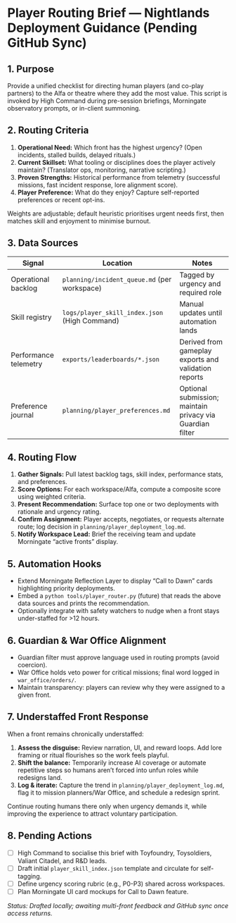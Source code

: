 # Player Routing Brief — Nightlands Deployment Guidance (Pending GitHub Sync)

## 1. Purpose

Provide a unified checklist for directing human players (and co-play partners) to the Alfa or theatre where they add the most value. This script is invoked by High Command during pre-session briefings, Morningate observatory prompts, or in-client summoning.

## 2. Routing Criteria

1. **Operational Need:** Which front has the highest urgency? (Open incidents, stalled builds, delayed rituals.)
2. **Current Skillset:** What tooling or disciplines does the player actively maintain? (Translator ops, monitoring, narrative scripting.)
3. **Proven Strengths:** Historical performance from telemetry (successful missions, fast incident response, lore alignment score).
4. **Player Preference:** What do they enjoy? Capture self-reported preferences or recent opt-ins.

Weights are adjustable; default heuristic prioritises urgent needs first, then matches skill and enjoyment to minimise burnout.

## 3. Data Sources

| Signal | Location | Notes |
| --- | --- | --- |
| Operational backlog | `planning/incident_queue.md` (per workspace) | Tagged by urgency and required role |
| Skill registry | `logs/player_skill_index.json` (High Command) | Manual updates until automation lands |
| Performance telemetry | `exports/leaderboards/*.json` | Derived from gameplay exports and validation reports |
| Preference journal | `planning/player_preferences.md` | Optional submission; maintain privacy via Guardian filter |

## 4. Routing Flow

1. **Gather Signals:** Pull latest backlog tags, skill index, performance stats, and preferences.
2. **Score Options:** For each workspace/Alfa, compute a composite score using weighted criteria.
3. **Present Recommendation:** Surface top one or two deployments with rationale and urgency rating.
4. **Confirm Assignment:** Player accepts, negotiates, or requests alternate route; log decision in `planning/player_deployment_log.md`.
5. **Notify Workspace Lead:** Brief the receiving team and update Morningate “active fronts” display.

## 5. Automation Hooks

- Extend Morningate Reflection Layer to display “Call to Dawn” cards highlighting priority deployments.
- Embed a `python tools/player_router.py` (future) that reads the above data sources and prints the recommendation.
- Optionally integrate with safety watchers to nudge when a front stays under-staffed for >12 hours.

## 6. Guardian & War Office Alignment

- Guardian filter must approve language used in routing prompts (avoid coercion).
- War Office holds veto power for critical missions; final word logged in `war_office/orders/`.
- Maintain transparency: players can review why they were assigned to a given front.

## 7. Understaffed Front Response

When a front remains chronically understaffed:

1. **Assess the disguise:** Review narration, UI, and reward loops. Add lore framing or ritual flourishes so the work feels playful.
2. **Shift the balance:** Temporarily increase AI coverage or automate repetitive steps so humans aren’t forced into unfun roles while redesigns land.
3. **Log & iterate:** Capture the trend in `planning/player_deployment_log.md`, flag it to mission planners/War Office, and schedule a redesign sprint.

Continue routing humans there only when urgency demands it, while improving the experience to attract voluntary participation.

## 8. Pending Actions

- [ ] High Command to socialise this brief with Toyfoundry, Toysoldiers, Valiant Citadel, and R&D leads.
- [ ] Draft initial `player_skill_index.json` template and circulate for self-tagging.
- [ ] Define urgency scoring rubric (e.g., P0-P3) shared across workspaces.
- [ ] Plan Morningate UI card mockups for Call to Dawn feature.

*Status: Drafted locally; awaiting multi-front feedback and GitHub sync once access returns.*
